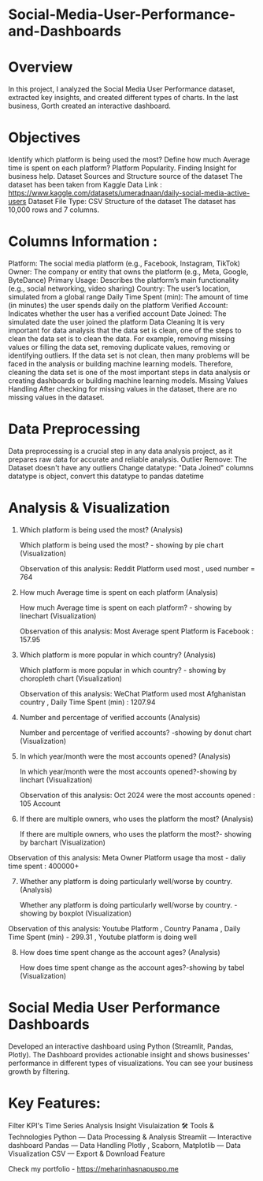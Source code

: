 # Social-Media-User-Performance-and-Dashboards

# Overview
In this project, I analyzed the Social Media User Performance dataset, extracted key insights, and created different types of charts. In the last business, Gorth created an interactive dashboard.

# Objectives
Identify which platform is being used the most? Define how much Average time is spent on each platform? Platform Popularity. Finding Insight for business help. Dataset Sources and Structure source of the dataset The dataset has been taken from Kaggle Data Link : https://www.kaggle.com/datasets/umeradnaan/daily-social-media-active-users
Dataset File Type: CSV Structure of the dataset The dataset has 10,000 rows and 7 columns.

# Columns Information :
Platform: The social media platform (e.g., Facebook, Instagram, TikTok) Owner: The company or entity that owns the platform (e.g., Meta, Google, ByteDance) Primary Usage: Describes the platform’s main functionality (e.g., social networking, video sharing) Country: The user’s location, simulated from a global range Daily Time Spent (min): The amount of time (in minutes) the user spends daily on the platform Verified Account: Indicates whether the user has a verified account Date Joined: The simulated date the user joined the platform
Data Cleaning
It is very important for data analysis that the data set is clean, one of the steps to clean the data set is to clean the data. For example, removing missing values ​​or filling the data set, removing duplicate values, removing or identifying outliers. If the data set is not clean, then many problems will be faced in the analysis or building machine learning models. Therefore, cleaning the data set is one of the most important steps in data analysis or creating dashboards or building machine learning models. Missing Values Handling After checking for missing values ​​in the dataset, there are no missing values ​​in the dataset.

# Data Preprocessing
Data preprocessing is a crucial step in any data analysis project, as it prepares raw data for accurate and reliable analysis. Outlier Remove: The Dataset doesn't have any outliers
Change datatype: "Data Joined" columns datatype is object, convert this datatype to pandas datetime

# Analysis & Visualization

1. Which platform is being used the most? (Analysis)  

    Which platform is being used the most? - showing by pie chart (Visualization) 

    Observation of this analysis: Reddit Platform used most , used number = 764



2. How much Average time is spent on each platform (Analysis)  

    How much Average time is spent on each platform? - showing by linechart (Visualization) 

    Observation of this analysis: Most Average spent Platform is Facebook : 157.95




3. Which platform is more popular in which country? (Analysis)  

     Which platform is more popular in which country? - showing by choropleth chart (Visualization) 

     Observation of this analysis: WeChat Platform used most Afghanistan country , Daily Time Spent (min) : 1207.94




4. Number and percentage of verified accounts (Analysis)  

    Number and percentage of verified accounts? -showing by donut chart (Visualization) 




5. In which year/month were the most accounts opened? (Analysis)  

    In which year/month were the most accounts opened?-showing by linchart (Visualization) 

   Observation of this analysis: Oct 2024 were the most accounts opened : 105 Account




6. If there are multiple owners, who uses the platform the most? (Analysis)  

    If there are multiple owners, who uses the platform the most?- showing by barchart (Visualization) 

Observation of this analysis: Meta Owner Platform usage tha most - daliy time spent : 400000+




7. Whether any platform is doing particularly well/worse by country. (Analysis)  

   Whether any platform is doing particularly well/worse by country. - showing by boxplot (Visualization) 

Observation of this analysis: Youtube Platform , Country Panama , Daily Time Spent (min) - 299.31 , Youtube platform is doing well






8. How does time spent change as the account ages? (Analysis)  

   How does time spent change as the account ages?-showing by tabel (Visualization) 
# Social Media User Performance Dashboards
Developed an interactive dashboard using Python (Streamlit, Pandas, Plotly). The Dashboard provides actionable insight and shows businesses' performance in different types of visualizations. You can see your business growth by filtering.

# Key Features:
Filter KPI's Time Series Analysis Insight Visulaization
🛠 Tools & Technologies
Python — Data Processing & Analysis
Streamlit — Interactive dashboard
Pandas — Data Handling
Plotly , Scaborn, Matplotlib — Data Visualization
CSV — Export & Download Feature

Check my portfolio - https://meharinhasnapuspo.me

